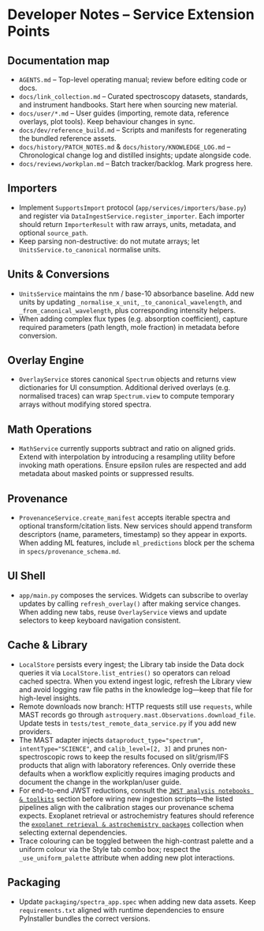 # Developer Notes – Service Extension Points

## Documentation map
- `AGENTS.md` – Top-level operating manual; review before editing code or docs.
- `docs/link_collection.md` – Curated spectroscopy datasets, standards, and
  instrument handbooks. Start here when sourcing new material.
- `docs/user/*.md` – User guides (importing, remote data, reference overlays,
  plot tools). Keep behaviour changes in sync.
- `docs/dev/reference_build.md` – Scripts and manifests for regenerating the
  bundled reference assets.
- `docs/history/PATCH_NOTES.md` & `docs/history/KNOWLEDGE_LOG.md` – Chronological
  change log and distilled insights; update alongside code.
- `docs/reviews/workplan.md` – Batch tracker/backlog. Mark progress here.

## Importers
- Implement `SupportsImport` protocol (`app/services/importers/base.py`) and register via `DataIngestService.register_importer`. Each importer should return `ImporterResult` with raw arrays, units, metadata, and optional `source_path`.
- Keep parsing non-destructive: do not mutate arrays; let `UnitsService.to_canonical` normalise units.

## Units & Conversions
- `UnitsService` maintains the nm / base-10 absorbance baseline. Add new units by updating `_normalise_x_unit`, `_to_canonical_wavelength`, and `_from_canonical_wavelength`, plus corresponding intensity helpers.
- When adding complex flux types (e.g. absorption coefficient), capture required parameters (path length, mole fraction) in metadata before conversion.

## Overlay Engine
- `OverlayService` stores canonical `Spectrum` objects and returns view dictionaries for UI consumption. Additional derived overlays (e.g. normalised traces) can wrap `Spectrum.view` to compute temporary arrays without modifying stored spectra.

## Math Operations
- `MathService` currently supports subtract and ratio on aligned grids. Extend with interpolation by introducing a resampling utility before invoking math operations. Ensure epsilon rules are respected and add metadata about masked points or suppressed results.

## Provenance
- `ProvenanceService.create_manifest` accepts iterable spectra and optional transform/citation lists. New services should append transform descriptors (name, parameters, timestamp) so they appear in exports. When adding ML features, include `ml_predictions` block per the schema in `specs/provenance_schema.md`.

## UI Shell
- `app/main.py` composes the services. Widgets can subscribe to overlay updates by calling `refresh_overlay()` after making service changes. When adding new tabs, reuse `OverlayService` views and update selectors to keep keyboard navigation consistent.

## Cache & Library
- `LocalStore` persists every ingest; the Library tab inside the Data dock
   queries it via `LocalStore.list_entries()` so operators can reload cached
  spectra. When you extend ingest logic, refresh the Library view and avoid
  logging raw file paths in the knowledge log—keep that file for high-level
  insights.
- Remote downloads now branch: HTTP requests still use `requests`, while MAST
  records go through `astroquery.mast.Observations.download_file`. Update tests
  in `tests/test_remote_data_service.py` if you add new providers.
- The MAST adapter injects `dataproduct_type="spectrum"`, `intentType="SCIENCE"`,
  and `calib_level=[2, 3]` and prunes non-spectroscopic rows to keep the results
  focused on slit/grism/IFS products that align with laboratory references. Only
  override these defaults when a workflow explicitly requires imaging products
  and document the change in the workplan/user guide.
- For end-to-end JWST reductions, consult the
  [`JWST analysis notebooks & toolkits`](link_collection.md#jwst-analysis-notebooks--toolkits)
  section before wiring new ingestion scripts—the listed pipelines align with
  the calibration stages our provenance schema expects. Exoplanet retrieval or
  astrochemistry features should reference the
  [`exoplanet retrieval & astrochemistry packages`](link_collection.md#exoplanet-retrieval--astrochemistry-packages)
  collection when selecting external dependencies.
- Trace colouring can be toggled between the high-contrast palette and a uniform
  colour via the Style tab combo box; respect the `_use_uniform_palette`
  attribute when adding new plot interactions.

## Packaging
- Update `packaging/spectra_app.spec` when adding new data assets. Keep `requirements.txt` aligned with runtime dependencies to ensure PyInstaller bundles the correct versions.
